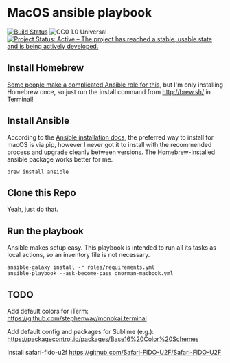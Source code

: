 MacOS ansible playbook
======================

[![Build Status](https://travis-ci.org/deekayen/ansible-macbook.svg?branch=master)](https://travis-ci.org/deekayen/ansible-macbook) ![CC0 1.0 Universal](https://img.shields.io/badge/license-CC0--1.0-blue.svg) [![Project Status: Active – The project has reached a stable, usable state and is being actively developed.](https://www.repostatus.org/badges/latest/active.svg)](https://www.repostatus.org/#active)

Install Homebrew
----------------

[Some people make a complicated Ansible role for this](https://github.com/geerlingguy/ansible-role-homebrew/network), but I'm only installing Homebrew once, so just run the install command from http://brew.sh/ in Terminal!

Install Ansible
---------------

According to the [Ansible installation docs](
https://docs.ansible.com/ansible/intro_installation.html#latest-releases-via-pip), the preferred way to install for macOS is via pip, however I never got it to install with the recommended process and upgrade cleanly between versions. The Homebrew-installed ansible package works better for me.

```
brew install ansible
```

Clone this Repo
---------------

Yeah, just do that.

Run the playbook
----------------

Ansible makes setup easy. This playbook is intended to run all its tasks as local actions, so an inventory file is not necessary.

```
ansible-galaxy install -r roles/requirements.yml
ansible-playbook --ask-become-pass dnorman-macbook.yml
```

TODO
----

Add default colors for iTerm:
https://github.com/stephenway/monokai.terminal

Add default config and packages for Sublime (e.g.):
https://packagecontrol.io/packages/Base16%20Color%20Schemes

Install safari-fido-u2f
https://github.com/Safari-FIDO-U2F/Safari-FIDO-U2F
